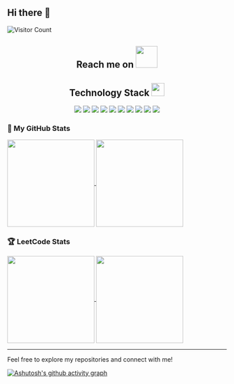 ## Hi there 👋

![Visitor Count](https://profile-counter.glitch.me/SwordHand/count.svg)

<h2 align="center">Reach me on <img src="https://media.giphy.com/media/mGcNjsfWAjY5AEZNw6/giphy.gif" width="50"></h2>
<h2 align="center">Technology Stack <img src="https://media.giphy.com/media/WUlplcMpOCEmTGBtBW/giphy.gif" width="30"></h2>
<p align="center">
  <img src="https://img.shields.io/badge/-Java-black?style=flat-square&logo=java"/>
  <img src="https://img.shields.io/badge/-Kotlin-black?style=flat-square&logo=kotlin"/>
  <img src="https://img.shields.io/badge/-Dart-black?style=flat-square&logo=dart"/>
  <img src="https://img.shields.io/badge/-Python-black?style=flat-square&logo=python"/>
<img src="https://img.shields.io/badge/-JavaScript-black?style=flat-square&logo=javascript"/>
<img src="https://img.shields.io/badge/-Nodejs-black?style=flat-square&logo=Node.js"/>
<img src="https://img.shields.io/badge/-React-black?style=flat-square&logo=react"/>
<img src="https://img.shields.io/badge/-MySQL-black?style=flat-square&logo=mysql"/>
<img src="https://img.shields.io/badge/-Git-black?style=flat-square&logo=git"/>
<img src="https://img.shields.io/badge/-GitHub-black?style=flat-square&logo=github"/>
</p>

### 🌟 My GitHub Stats
<a href="https://github.com/SwordHand/">
  <img height=200 align="center" src="https://github-readme-stats.vercel.app/api?username=SwordHand&show_icons=true&theme=ambient_gradient&locale=cn&custom_title=我的GitHub统计😎🤩&rank_icon=github" />
</a>
<a href="https://github.com/SwordHand/">
  <img height=200 align="center" src="https://github-readme-stats.vercel.app/api/top-langs/?username=SwordHand&layout=donut&theme=ambient_gradient&langs_count=10&locale=cn" />
</a>


### 🏆 LeetCode Stats

<a href="https://github.com/SwordHand">
  <img height=200 align="center" src="https://streak-stats.demolab.com?user=SwordHand&theme=tokyonight&hide_border=%E7%9C%9F&border_radius=50&locale=zh_Hans&short_numbers=%E7%9C%9F&date_format=%5BY.%5Dn.j&card_width=450" />
</a>
<a href="https://github.com/SwordHand">
  <img height=200 align="center" src="https://stats.justsong.cn/api/github?username=SwordHand&cn=true&lang=zh-CN" />
</a>





---

Feel free to explore my repositories and connect with me!

[![Ashutosh's github activity graph](https://github-readme-activity-graph.vercel.app/graph?username=SwordHand&theme=react-dark)](https://github.com/SwordHand/github-readme-activity-graph)

